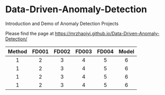 # Data-Driven-Anomaly-Detection

Introduction and Demo of Anomaly Detection Projects

Please find the page at https://mrzhaojyi.github.io/Data-Driven-Anomaly-Detection/



|Method|FD001|FD002|FD003|FD004|Model|
|:-----:|:-----:|:-----:|:------:|:------:|:-----:|
|1|2|3|4|5|6|
|1|2|3|4|5|6|
|1|2|3|4|5|6|
|1|2|3|4|5|6|
